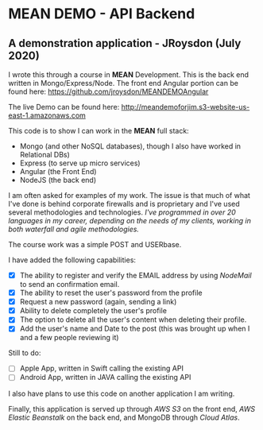 # MEAN DEMO - API Backend 
## A demonstration application - JRoysdon (July 2020)

I wrote this through a course in **MEAN** Development. This is the back end written in Mongo/Express/Node. The front end Angular portion can be found here: https://github.com/jroysdon/MEANDEMOAngular

The live Demo can be found here: http://meandemoforjim.s3-website-us-east-1.amazonaws.com

This code is to show I can work in the **MEAN** full stack: 

* Mongo (and other NoSQL databases), though I also have worked in Relational DBs)
* Express (to serve  up micro services)
* Angular (the Front End)
* NodeJS (the back end)

I am often asked for examples of my work. The issue is that much of what I've done is behind corporate firewalls and is proprietary and I've used several methodologies and technologies. *I've programmed in over 20 languages in my career, depending on the needs of my clients, working in both waterfall and agile methodologies.*  

The course work was a simple POST and USERbase.

I have added the following capabilities:
- [x] The ability to register and verify the EMAIL address by using *NodeMail* to send an confirmation email. 
- [x] The ability to reset the user's password from the profile
- [x] Request a new password (again, sending a link)
- [x] Ability to delete completely the user's profile
- [x] The option to delete all the user's content when deleting their profile. 
- [x] Add the user's name and Date to the post (this was brought up when I and a few people reviewing it)

Still to do:
- [ ]  Apple App, written in Swift calling the existing API
- [ ]  Android App, written in JAVA calling the existing API

I also have plans to use this code on another application I am writing.

Finally, this application is served up through *AWS S3* on the front end, *AWS Elastic Beanstalk* on the back end, and MongoDB through *Cloud Atlas*.  